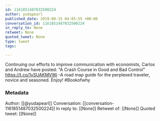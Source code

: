 ```yaml
---
id: 1161851487032500224
author: yudapearl
published_date: 2019-08-15 04:05:55 +00:00
conversation_id: 1161851487032500224
in_reply_to: None
retweet: None
quoted_tweet: None
type: tweet
tags:

---
```


Continuing our efforts to improve communication
with economists, Carlos and Andrew have posted:
"A Crash Course in Good and Bad Control"  https://t.co/1vSUAKMVWi -A  road map guide for the perplexed traveler, novice and seasoned.
Enjoy! #Bookofwhy

### Metadata

Author: [[@yudapearl]]
Conversation: [[conversation-1161851487032500224]]
In reply to: [[None]]
Retweet of: [[None]]
Quoted tweet: [[None]]
